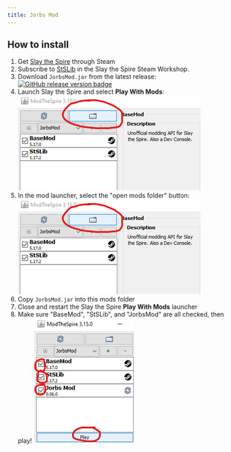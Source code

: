 ```yaml
---
title: Jorbs Mod
---
```


## How to install

1. Get [Slay the Spire](https://store.steampowered.com/app/646570/Slay_the_Spire/) through Steam
1. Subscribe to [StSLib](https://steamcommunity.com/sharedfiles/filedetails/?id=1609158507) in the Slay the Spire Steam Workshop.
1. Download `JorbsMod.jar` from the latest release: [![GitHub release version badge](https://img.shields.io/github/v/release/dbjorge/jorbs-spire-mod?color=blue&label=latest%20release&sort=semver)](https://github.com/dbjorge/sts-jorbs-mod/releases)
1. Launch Slay the Spire and select **Play With Mods**:
   ![screenshot of Steam "play with mods" option highlighted](./modthespire-open-mods-folder-button.png)
1. In the mod launcher, select the "open mods folder" button:
   ![screenshot of mod launcher with "open mods folder" button highlighted](./modthespire-open-mods-folder-button.png)
1. Copy `JorbsMod.jar` into this mods folder
1. Close and restart the Slay the Spire **Play With Mods** launcher
1. Make sure "BaseMod", "StSLib", and "JorbsMod" are all checked, then play!
   ![screenshot of mod launcher with mods checked appropriately](./modthespire-select-and-play.png)